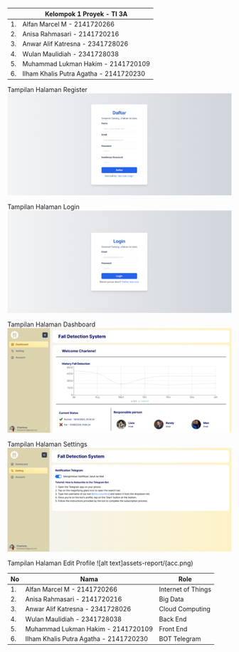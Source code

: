 |  | Kelompok 1 Proyek - TI 3A |
| ----------- | --------- |
| 1. | Alfan Marcel M - 2141720266 |
| 2. | Anisa Rahmasari - 2141720216 |
| 3. | Anwar Alif Katresna - 2341728026 |
| 4. | Wulan Maulidiah - 2341728038 |
| 5. | Muhammad Lukman Hakim - 2141720109 |
| 6. | Ilham Khalis Putra Agatha - 2141720230 |


Tampilan Halaman Register
![alt text](assets-report/reg.png)

Tampilan Halaman Login
![alt text](assets-report/log.png)

Tampilan Halaman Dashboard
![alt text](assets-report/dash.png)

Tampilan Halaman Settings
![alt text](assets-report/sett.png)

Tampilan Halaman Edit Profile
![alt text]assets-report/(acc.png)

| No | Nama                          | Role             |
|----|-------------------------------|------------------|
| 1. | Alfan Marcel M - 2141720266   | Internet of Things |
| 2. | Anisa Rahmasari - 2141720216  | Big Data         |
| 3. | Anwar Alif Katresna - 2341728026 | Cloud Computing |
| 4. | Wulan Maulidiah - 2341728038  | Back End         |
| 5. | Muhammad Lukman Hakim - 2141720109 | Front End    |
| 6. | Ilham Khalis Putra Agatha - 2141720230 | BOT Telegram |
